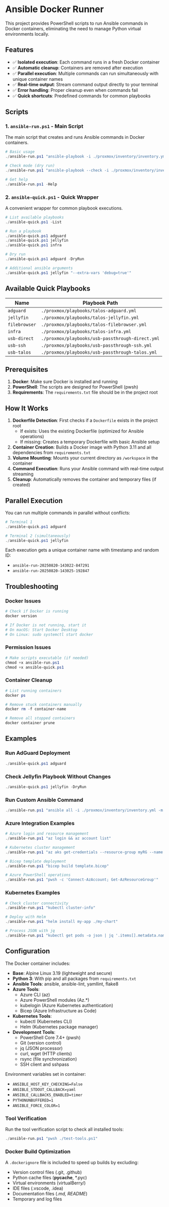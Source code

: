 # Ansible Docker Runner

This project provides PowerShell scripts to run Ansible commands in Docker containers, eliminating the need to manage Python virtual environments locally.

## Features

- ✅ **Isolated execution**: Each command runs in a fresh Docker container
- ✅ **Automatic cleanup**: Containers are removed after execution
- ✅ **Parallel execution**: Multiple commands can run simultaneously with unique container names
- ✅ **Real-time output**: Stream command output directly to your terminal
- ✅ **Error handling**: Proper cleanup even when commands fail
- ✅ **Quick shortcuts**: Predefined commands for common playbooks

## Scripts

### 1. `ansible-run.ps1` - Main Script

The main script that creates and runs Ansible commands in Docker containers.

```powershell
# Basic usage
./ansible-run.ps1 "ansible-playbook -i ./proxmox/inventory/inventory.yml ./proxmox/playbooks/talos-adguard.yml"

# Check mode (dry run)
./ansible-run.ps1 "ansible-playbook --check -i ./proxmox/inventory/inventory.yml ./proxmox/playbooks/talos-jellyfin.yml"

# Get help
./ansible-run.ps1 -Help
```

### 2. `ansible-quick.ps1` - Quick Wrapper

A convenient wrapper for common playbook executions.

```powershell
# List available playbooks
./ansible-quick.ps1 -List

# Run a playbook
./ansible-quick.ps1 adguard
./ansible-quick.ps1 jellyfin
./ansible-quick.ps1 infra

# Dry run
./ansible-quick.ps1 adguard -DryRun

# Additional ansible arguments
./ansible-quick.ps1 jellyfin "--extra-vars 'debug=true'"
```

## Available Quick Playbooks

| Name | Playbook Path |
|------|---------------|
| `adguard` | `./proxmox/playbooks/talos-adguard.yml` |
| `jellyfin` | `./proxmox/playbooks/talos-jellyfin.yml` |
| `filebrowser` | `./proxmox/playbooks/talos-filebrowser.yml` |
| `infra` | `./proxmox/playbooks/talos-infra.yml` |
| `usb-direct` | `./proxmox/playbooks/usb-passthrough-direct.yml` |
| `usb-ssh` | `./proxmox/playbooks/usb-passthrough-ssh.yml` |
| `usb-talos` | `./proxmox/playbooks/usb-passthrough-talos.yml` |

## Prerequisites

1. **Docker**: Make sure Docker is installed and running
2. **PowerShell**: The scripts are designed for PowerShell (pwsh)
3. **Requirements**: The `requirements.txt` file should be in the project root

## How It Works

1. **Dockerfile Detection**: First checks if a `Dockerfile` exists in the project root
   - If exists: Uses the existing Dockerfile (optimized for Ansible operations)
   - If missing: Creates a temporary Dockerfile with basic Ansible setup
2. **Container Creation**: Builds a Docker image with Python 3.11 and all dependencies from `requirements.txt`
3. **Volume Mounting**: Mounts your current directory as `/workspace` in the container
4. **Command Execution**: Runs your Ansible command with real-time output streaming
5. **Cleanup**: Automatically removes the container and temporary files (if created)

## Parallel Execution

You can run multiple commands in parallel without conflicts:

```powershell
# Terminal 1
./ansible-quick.ps1 adguard

# Terminal 2 (simultaneously)
./ansible-quick.ps1 jellyfin
```

Each execution gets a unique container name with timestamp and random ID:
- `ansible-run-20250820-143022-847291`
- `ansible-run-20250820-143025-192847`

## Troubleshooting

### Docker Issues
```powershell
# Check if Docker is running
docker version

# If Docker is not running, start it
# On macOS: Start Docker Desktop
# On Linux: sudo systemctl start docker
```

### Permission Issues
```powershell
# Make scripts executable (if needed)
chmod +x ansible-run.ps1
chmod +x ansible-quick.ps1
```

### Container Cleanup
```powershell
# List running containers
docker ps

# Remove stuck containers manually
docker rm -f container-name

# Remove all stopped containers
docker container prune
```

## Examples

### Run AdGuard Deployment
```powershell
./ansible-quick.ps1 adguard
```

### Check Jellyfin Playbook Without Changes
```powershell
./ansible-quick.ps1 jellyfin -DryRun
```

### Run Custom Ansible Command
```powershell
./ansible-run.ps1 "ansible all -i ./proxmox/inventory/inventory.yml -m ping"
```

### Azure Integration Examples

```powershell
# Azure login and resource management
./ansible-run.ps1 "az login && az account list"

# Kubernetes cluster management
./ansible-run.ps1 "az aks get-credentials --resource-group myRG --name myCluster"

# Bicep template deployment
./ansible-run.ps1 "bicep build template.bicep"

# Azure PowerShell operations
./ansible-run.ps1 "pwsh -c 'Connect-AzAccount; Get-AzResourceGroup'"
```

### Kubernetes Examples

```powershell
# Check cluster connectivity
./ansible-run.ps1 "kubectl cluster-info"

# Deploy with Helm
./ansible-run.ps1 "helm install my-app ./my-chart"

# Process JSON with jq
./ansible-run.ps1 "kubectl get pods -o json | jq '.items[].metadata.name'"
```



## Configuration

The Docker container includes:
- **Base**: Alpine Linux 3.19 (lightweight and secure)
- **Python 3**: With pip and all packages from `requirements.txt`
- **Ansible Tools**: ansible, ansible-lint, yamllint, flake8
- **Azure Tools**:
  - Azure CLI (az)
  - Azure PowerShell modules (Az.*)
  - kubelogin (Azure Kubernetes authentication)
  - Bicep (Azure Infrastructure as Code)
- **Kubernetes Tools**:
  - kubectl (Kubernetes CLI)
  - Helm (Kubernetes package manager)
- **Development Tools**:
  - PowerShell Core 7.4+ (pwsh)
  - Git (version control)
  - jq (JSON processor)
  - curl, wget (HTTP clients)
  - rsync (file synchronization)
  - SSH client and sshpass

Environment variables set in container:
- `ANSIBLE_HOST_KEY_CHECKING=False`
- `ANSIBLE_STDOUT_CALLBACK=yaml`
- `ANSIBLE_CALLBACKS_ENABLED=timer`
- `PYTHONUNBUFFERED=1`
- `ANSIBLE_FORCE_COLOR=1`

### Tool Verification

Run the tool verification script to check all installed tools:
```powershell
./ansible-run.ps1 "pwsh ./test-tools.ps1"
```

### Docker Build Optimization

A `.dockerignore` file is included to speed up builds by excluding:
- Version control files (.git, .github)
- Python cache files (__pycache__, *.pyc)
- Virtual environments (virtualBerry/)
- IDE files (.vscode, .idea)
- Documentation files (*.md, README*)
- Temporary and log files
